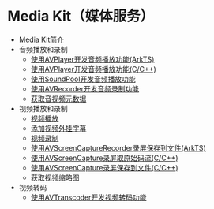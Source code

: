 # Media Kit（媒体服务）

- [Media Kit简介](media-kit-intro.md)
- 音频播放和录制
  - [使用AVPlayer开发音频播放功能(ArkTS)](using-avplayer-for-playback.md)
  - [使用AVPlayer开发音频播放功能(C/C++)](using-ndk-avplayer-for-playerback.md)
  - [使用SoundPool开发音频播放功能](using-soundpool-for-playback.md)
  - [使用AVRecorder开发音频录制功能](using-avrecorder-for-recording.md)
  - [获取音视频元数据](avmetadataextractor.md)
- 视频播放和录制
  - [视频播放](video-playback.md)
  - [添加视频外挂字幕](video-subtitle.md)
  - [视频录制](video-recording.md)
  - [使用AVScreenCaptureRecorder录屏保存到文件(ArkTS)](using-avscreencapture-ArkTs.md)
  - [使用AVScreenCapture录屏取原始码流(C/C++)](using-avscreencapture-for-buffer.md)
  - [使用AVScreenCapture录屏保存到文件(C/C++)](using-avscreencapture-for-file.md)
  - [获取视频缩略图](avimagegenerator.md)
- 视频转码
  - [使用AVTranscoder开发视频转码功能](using-avtranscoder-for-transcodering.md)
